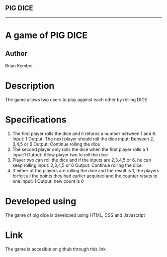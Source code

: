 ## PIG DICE
---------------
# A game of PIG DICE
## Author
Brian Kemboi
# Description
The game allows two users to play against each other by rolling DICE
# Specifications
1. The first player rolls the dice and it returns a number between 1 and 6.
Input: 1
Output: The next player should roll the dice
input: Between 2, 3,4,5 or 6
Output: Continue rolling the dice
2. The second player only rolls the dice when the first player rolls a 1
input:1
Output: Allow player two to roll the dice
3. Player two can roll the dice and if the inputs are 2,3,4,5 or 6, he can keep rolling
input: 2,3,4,5 or 6
Output: Continue rolling the dice.
4. If either of the players are rolling the dice and the result is 1, the players forfeit all the points they had earlier
acquired and the counter resets to one
input: 1
Output: new count is 0
# Developed using
The game of pig dice is developed using HTML, CSS and Javascript
# Link
The game is accesible on github through this link

